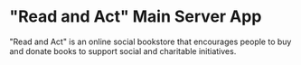 # "Read and Act" Main Server App

"Read and Act" is an online social bookstore that encourages people to buy and donate books to support social and charitable initiatives.
